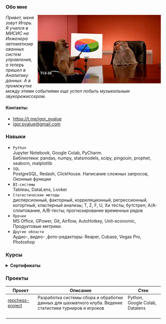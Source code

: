 ### Обо мне
<img align="right" src="images/monkeys.gif" width="400" style="margin-left: 10px;">
<i>Привет, меня зовут Игорь. Я учился в МИСИС на Инженера автоматизированных систем управления, а теперь пришел в Аналитику данных. А в промежутке между этими событиями еще успел побыть музыкальным звукорежиссером.</i>

#### Контакты:
*  https://t.me/igor_pvalue
*  igor.pvalue@gmail.com

### Навыки

* `Python` <br>
Jupyter Notebook, Google Colab, PyCharm. <br>
Библиотеки: pandas, numpy, statsmodels, scipy, pingouin, prophet, seaborn, matplotlib <br>
* `SQL` <br>
PostgreSQL, Redash, ClickHouse. Написание сложных запросов, Оконные функции <br>
* `BI-системы` <br>
Tableau, DataLens, Looker <br>
* `Статистические методы` <br>
дисперсионный, факторный, корреляционный, регрессионный, когортный, кластерный анализы; T, Z, F, U, Хи тесты; бутстреп; A/A-сплитование, A/B-тесты; прогнозирование временных рядов <br>
* `Прочее` <br>
MS Office, GPower, Git, Airflow, AutoHotkey, Unit-economic, Продуктовые метрики. <br> 
* `Другие области` <br>
Аудио-, видео- ,фото-редакторы: Reaper, Cubase, Vegas Pro, Photoshop <br>

### Курсы 
<details>	
 <summary><b> Сертификаты </b></summary>

<img src="images/DA.jpg" alt="sert1" width="400"> <img src="images/SQL.jpg" alt="sert2" width="400"> 
<img src="images/BI.jpg" alt="sert3" width="400"> <img src="images/Stats.jpg" alt="sert4" width="400"> 
</details>	

### Проекты

| Проект | Описание | Стек |
|----------------|-----------------|-----------------|
|[repchess-project](https://github.com/igor-turkin/repchess-project)| Разработка системы сбора и обработки данных для шахматного клуба. Ведение статистики турниров и игроков  |Python, Google Colab, Datalens|
|||
|||
|||
|||
